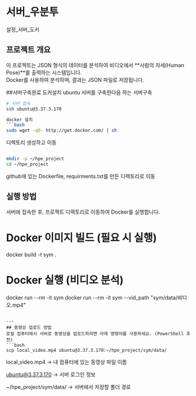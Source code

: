 # 서버_우분투
설정_서버_도커

## 프로젝트 개요
이 프로젝트는 JSON 형식의 데이터를 분석하여 비디오에서 **사람의 자세(Human Pose)**를 출력하는 시스템입니다.  
Docker를 사용하여 분석하며, 결과는 JSON 파일로 저장됩니다.

##서버구축완료 도커설치
ubuntu 서버를 구축한다음 하는 서버구축 

```bash
# 서버 접속
ssh ubuntu@3.37.3.170

docker 설치
```bash
sudo wget -qO- http://get.docker.com/ | sh
```

디렉토리 생성하고 이동 
```bash

mkdir -p ~/hpe_project
cd ~/hpe_project
```

github에 있는 Dockerfile, requirments.txt를 만든 디렉토리로 이동




## 실행 방법
서버에 접속한 후, 프로젝트 디렉토리로 이동하여 Docker를 실행합니다.


# Docker 이미지 빌드 (필요 시 실행)
docker build -t sym .

# Docker 실행 (비디오 분석)
docker run --rm -it sym
docker run --rm -it sym --vid_path "sym/data/비디오.mp4"
```

---
## 동영상 업로드 방법
로컬 컴퓨터에서 서버로 동영상을 업로드하려면 아래 명령어를 사용하세요. (PowerShell 추천)
```bash
scp local_video.mp4 ubuntu@3.37.3.170:~/hpe_project/sym/data/
```
local_video.mp4 → 내 컴퓨터에 있는 동영상 파일 이름

ubuntu@3.37.3.170 → 서버 로그인 정보

~/hpe_project/sym/data/ → 서버에서 저장할 폴더 경로
